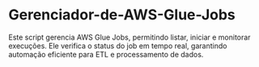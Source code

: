 # Gerenciador-de-AWS-Glue-Jobs
 Este script gerencia AWS Glue Jobs, permitindo listar, iniciar e monitorar execuções. Ele verifica o status do job em tempo real, garantindo automação eficiente para ETL e processamento de dados.
